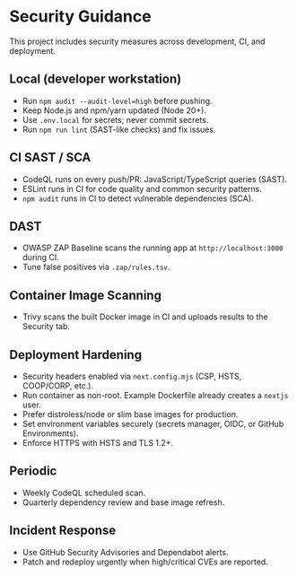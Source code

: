 # Security Guidance

This project includes security measures across development, CI, and deployment.

## Local (developer workstation)
- Run `npm audit --audit-level=high` before pushing.
- Keep Node.js and npm/yarn updated (Node 20+).
- Use `.env.local` for secrets; never commit secrets.
- Run `npm run lint` (SAST-like checks) and fix issues.

## CI SAST / SCA
- CodeQL runs on every push/PR: JavaScript/TypeScript queries (SAST).
- ESLint runs in CI for code quality and common security patterns.
- `npm audit` runs in CI to detect vulnerable dependencies (SCA).

## DAST
- OWASP ZAP Baseline scans the running app at `http://localhost:3000` during CI.
- Tune false positives via `.zap/rules.tsv`.

## Container Image Scanning
- Trivy scans the built Docker image in CI and uploads results to the Security tab.

## Deployment Hardening
- Security headers enabled via `next.config.mjs` (CSP, HSTS, COOP/CORP, etc.).
- Run container as non-root. Example Dockerfile already creates a `nextjs` user.
- Prefer distroless/node or slim base images for production.
- Set environment variables securely (secrets manager, OIDC, or GitHub Environments).
- Enforce HTTPS with HSTS and TLS 1.2+.

## Periodic
- Weekly CodeQL scheduled scan.
- Quarterly dependency review and base image refresh.

## Incident Response
- Use GitHub Security Advisories and Dependabot alerts.
- Patch and redeploy urgently when high/critical CVEs are reported.

